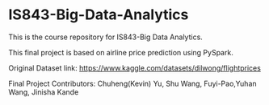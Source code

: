 # IS843-Big-Data-Analytics
This is the course repository for IS843-Big Data Analytics.

This final project is based on airline price prediction using PySpark.

Original Dataset link: https://www.kaggle.com/datasets/dilwong/flightprices

Final Project Contributors: Chuheng(Kevin) Yu, Shu Wang, Fuyi-Pao,Yuhan Wang, Jinisha Kande
